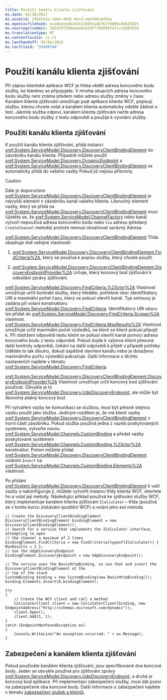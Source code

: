 ```yaml
---
title: Použití kanálu klienta zjišťování
ms.date: 03/30/2017
ms.assetid: 1494242a-1d64-4035-8ecd-eb4f06c8d2ba
ms.openlocfilehash: ecade2eedb167e216655a4b7b270806c04b25024
ms.sourcegitcommit: 3d5d33f384eeba41b2dff79d096f47ccc8d8f03d
ms.translationtype: MT
ms.contentlocale: cs-CZ
ms.lasthandoff: 05/04/2018
ms.locfileid: "33499744"
---
```

# <a name="using-the-discovery-client-channel"></a>Použití kanálu klienta zjišťování
Při zápisu klientské aplikace WCF je třeba vědět adresa koncového bodu služby, ke kterému se připojujete. V mnoha situacích adresa koncového bodu služby není známa předem nebo adresu služby změny v čase. Kanálem klienta zjišťování umožňuje psát aplikace klienta WCF, popisují službu, kterou chcete volat a kanálem klienta automaticky odešle žádost o test. Jakmile služba odpoví, kanálem klienta zjišťování načte adresa koncového bodu služby z testu odpovědi a použije k vyvolání služby.  
  
## <a name="using-the-discovery-client-channel"></a>Použití kanálu klienta zjišťování  
 K použití kanálu klienta zjišťování, přidá instanci <xref:System.ServiceModel.Discovery.DiscoveryClientBindingElement> do zásobníku kanálu klienta. Případně můžete použít <xref:System.ServiceModel.Discovery.DynamicEndpoint> a <xref:System.ServiceModel.Discovery.DiscoveryClientBindingElement> se automaticky přidá do vašeho vazby Pokud již nejsou přítomny.  
  
> [!CAUTION]
>  Dále je doporučeno <xref:System.ServiceModel.Discovery.DiscoveryClientBindingElement> je nejvyšší element v zásobníku kanál vašeho klienta. Libovolný element vazby, který se přidá na <xref:System.ServiceModel.Discovery.DiscoveryClientBindingElement> musí Ujistěte se, že <xref:System.ServiceModel.ChannelFactory> nebo kanál vytvoří nepoužívá adresa koncového bodu nebo `Via` adresu (předaný `CreateChannel` metoda) protože nemusí obsahovat správný Adresa.  
  
 <xref:System.ServiceModel.Discovery.DiscoveryClientBindingElement> Třída obsahuje dvě veřejné vlastnosti:  
  
1.  <xref:System.ServiceModel.Discovery.DiscoveryClientBindingElement.FindCriteria%2A>, který se používá k popisu služby, který chcete použít.  
  
2.  <xref:System.ServiceModel.Discovery.DiscoveryClientBindingElement.DiscoveryEndpointProvider%2A> Určuje, který koncový bod zjišťování k odesílání zprávy zjišťování.  
  
 <xref:System.ServiceModel.Discovery.FindCriteria.%23ctor%2A> Vlastnost umožňuje určit kontrakt služby, který hledáte, potřebné obor identifikátory URI a maximální počet času, který se pokusí otevřít kanál. Typ smlouvy je zadána při volání konstruktoru <xref:System.ServiceModel.Discovery.FindCriteria>. Identifikátory URI oboru lze přidat do <xref:System.ServiceModel.Discovery.FindCriteria.Scopes%2A> vlastnost. <xref:System.ServiceModel.Discovery.FindCriteria.MaxResults%2A> Vlastnost umožňuje určit maximální počet výsledků, na které se klient pokusí připojit k. Při obdržení odpovědi testu klient se pokusí otevřít kanál pomocí adresa koncového bodu z testu odpovědi. Pokud dojde k výjimce klient přesune další kontroly odpovědi, čekání na další odpovědi k přijetí v případě potřeby. Uděláte to tak dlouho, dokud úspěšně otevření kanálu nebo je dosaženo maximálního počtu výsledků pokračuje. Další informace o těchto nastaveních najdete v tématu <xref:System.ServiceModel.Discovery.FindCriteria>.  
  
 <xref:System.ServiceModel.Discovery.DiscoveryClientBindingElement.DiscoveryEndpointProvider%2A> Vlastnost umožňuje určit koncový bod zjišťování používat. Obvykle je to <xref:System.ServiceModel.Discovery.UdpDiscoveryEndpoint>, ale může být libovolný platný koncový bod.  
  
 Při vytváření vazby ke komunikaci se službou, musí být přesně stejnou vazbu použít jako služba. Jediným rozdílem je, že má klient vazby <xref:System.ServiceModel.Discovery.DiscoveryClientBindingElement> v horní části zásobníku. Pokud služba používá jedna z vazeb poskytovaných systémem, vytvořte novou <xref:System.ServiceModel.Channels.CustomBinding> a předat vazby poskytované systémem <xref:System.ServiceModel.Channels.CustomBinding.%23ctor%2A> konstruktor. Potom můžete přidat <xref:System.ServiceModel.Discovery.DiscoveryClientBindingElement> voláním `Insert` na <xref:System.ServiceModel.Channels.CustomBinding.Elements%2A> vlastnost.  
  
 Po přidání <xref:System.ServiceModel.Discovery.DiscoveryClientBindingElement> k vaší vazby a nakonfiguruje ji, můžete vytvořit instanci třídy klienta WCF, otevřete ho a volat její metody. Následující příklad používá ke zjišťování služby WCF, který implementuje kanálem klienta zjišťování `ICalculator` – třída (používá se v tomto kurzu získávání spuštění WCF) a volání jeho `Add` metoda.  
  
```  
// Create the DiscoveryClientBindingElement  
DiscoveryClientBindingElement bindingElement = new DiscoveryClientBindingElement();  
// Search for a service that implements the ICalculator interface, attempting to open  
// the channel a maximum of 2 times  
bindingElement.FindCriteria = new FindCriteria(typeof(ICalculator)) { MaxResults = 2 };  
// Use the UdpDiscoveryEndpoint  
bindingElement.DiscoveryEndpoint = new UdpDiscoveryEndpoint();  
  
// The service uses the BasicHttpBinding, so use that and insert the DiscoveryClientBindingElement at the   
// top of the stack  
CustomBinding binding = new CustomBinding(new BasicHttpBinding());  
binding.Elements.Insert(0,bindingElement);  
  
try  
{  
    // Create the WCF client and call a method  
    CalculatorClient client = new CalculatorClient(binding, new EndpointAddress("http://schemas.microsoft.com/dynamic"));  
    client.Open();  
    client.Add(1, 1);  
}  
catch (EndpointNotFoundException ex)  
{  
    Console.WriteLine("An exception occurred: " + ex.Message);  
}  
```  
  
## <a name="security-and-the-discovery-client-channel"></a>Zabezpečení a kanálem klienta zjišťování  
 Pokud používáte kanálem klienta zjišťování, jsou specifikované dva koncové body. Jeden se obvykle používá pro zjišťování zprávy <xref:System.ServiceModel.Discovery.UdpDiscoveryEndpoint>, a druhá je koncový bod aplikace. Při implementaci zabezpečení služby, musí dát pozor na zabezpečené oba koncové body. Další informace o zabezpečení najdete v tématu [zabezpečení služeb a klientů](../../../../docs/framework/wcf/feature-details/securing-services-and-clients.md).
